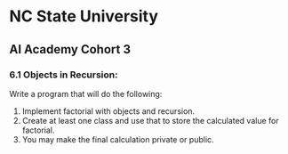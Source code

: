 # NC State University
## AI Academy Cohort 3

### 6.1 Objects in Recursion:
Write a program that will do the following:

1. Implement factorial with objects and recursion.
2. Create at least one class and use that to store the calculated value for factorial.
3. You may make the final calculation private or public.